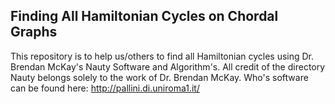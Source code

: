 ## Finding All Hamiltonian Cycles on Chordal Graphs

This repository is to help us/others to find all Hamiltonian cycles using Dr. Brendan McKay's Nauty Software and Algorithm's. All credit of the directory Nauty belongs solely to the work of Dr. Brendan McKay. Who's software can be found here: http://pallini.di.uniroma1.it/

